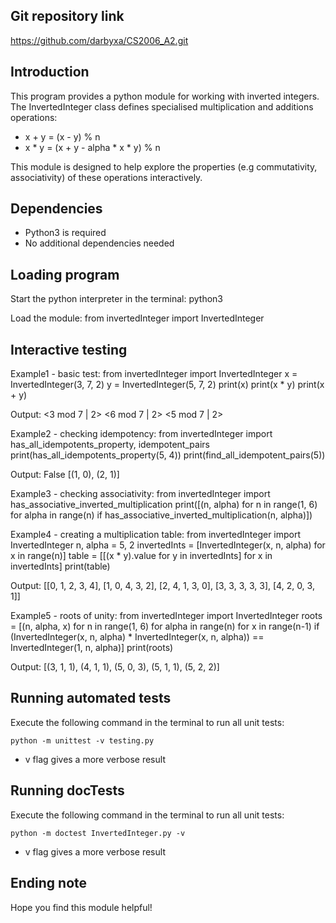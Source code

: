 ## Git repository link
https://github.com/darbyxa/CS2006_A2.git

## Introduction
This program provides a python module for working with inverted integers. The InvertedInteger class defines specialised multiplication and additions operations:

- x + y = (x - y) % n
- x * y = (x + y - alpha * x * y) % n

This module is designed to help explore the properties (e.g commutativity, associativity) of these operations interactively.

## Dependencies
- Python3 is required
- No additional dependencies needed

## Loading program
Start the python interpreter in the terminal:
    python3

Load the module:
    from invertedInteger import InvertedInteger

## Interactive testing
Example1 - basic test:
from invertedInteger import InvertedInteger
x = InvertedInteger(3, 7, 2)
y = InvertedInteger(5, 7, 2)
print(x)
print(x * y)
print(x + y)

Output:
<3 mod 7 | 2>
<6 mod 7 | 2>
<5 mod 7 | 2>

Example2 - checking idempotency:
from invertedInteger import has_all_idempotents_property, idempotent_pairs
print(has_all_idempotents_property(5, 4))
print(find_all_idempotent_pairs(5))

Output:
False
[(1, 0), (2, 1)]

Example3 - checking associativity:
from invertedInteger import has_associative_inverted_multiplication
print([(n, alpha) for n in range(1, 6) for alpha in range(n) if has_associative_inverted_multiplication(n, alpha)])

Example4 - creating a multiplication table:
from invertedInteger import InvertedInteger
n, alpha = 5, 2
invertedInts = [InvertedInteger(x, n, alpha) for x in range(n)]
table = [[(x * y).value for y in invertedInts] for x in invertedInts]
print(table)

Output:
[[0, 1, 2, 3, 4], [1, 0, 4, 3, 2], [2, 4, 1, 3, 0], [3, 3, 3, 3, 3], [4, 2, 0, 3, 1]]

Example5 - roots of unity:
from invertedInteger import InvertedInteger
roots = [(n, alpha, x) for n in range(1, 6) for alpha in range(n) for x in range(n-1) if (InvertedInteger(x, n, alpha) * InvertedInteger(x, n, alpha)) == InvertedInteger(1, n, alpha)]
print(roots)

Output:
[(3, 1, 1), (4, 1, 1), (5, 0, 3), (5, 1, 1), (5, 2, 2)]

## Running automated tests
Execute the following command in the terminal to run all unit tests:

    python -m unittest -v testing.py

- v flag gives a more verbose result

## Running docTests
Execute the following command in the terminal to run all unit tests:

    python -m doctest InvertedInteger.py -v
    
- v flag gives a more verbose result

## Ending note
Hope you find this module helpful!